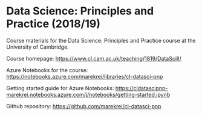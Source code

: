 # Data Science: Principles and Practice (2018/19)

Course materials for the Data Science: Principles and Practice course at the University of Cambridge.

Course homepage: https://www.cl.cam.ac.uk/teaching/1819/DataSciII/

Azure Notebooks for the course: https://notebooks.azure.com/marekrei/libraries/cl-datasci-pnp

Getting started guide for Azure Notebooks: https://cldatascipnp-marekrei.notebooks.azure.com/j/notebooks/getting-started.ipynb

Github repository: https://github.com/marekrei/cl-datasci-pnp
